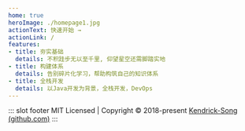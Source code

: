 ```yaml
---
home: true
heroImage: ./homepage1.jpg
actionText: 快速开始 →
actionLink: /
features:
- title: 夯实基础
  details: 不积跬步无以至千里, 仰望星空还需脚踏实地
- title: 构建体系
  details: 告别碎片化学习，帮助构筑自己的知识体系
- title: 全栈开发
  details: 以Java开发为背景，全栈开发，DevOps
---
```


::: slot footer
MIT Licensed | Copyright © 2018-present [Kendrick-Song (github.com)](https://github.com/Kendrick-Song)
:::
